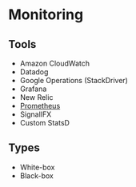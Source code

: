 # Monitoring

## Tools

- Amazon CloudWatch
- Datadog
- Google Operations (StackDriver)
- Grafana
- New Relic
- [Prometheus](/prometheus.md)
- SignalIFX
- Custom StatsD

## Types

- White-box
- Black-box
